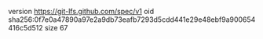 version https://git-lfs.github.com/spec/v1
oid sha256:0f7e0a47890a97e2a9db73eafb7293d5cdd441e29e48ebf9a900654416c5d512
size 67
